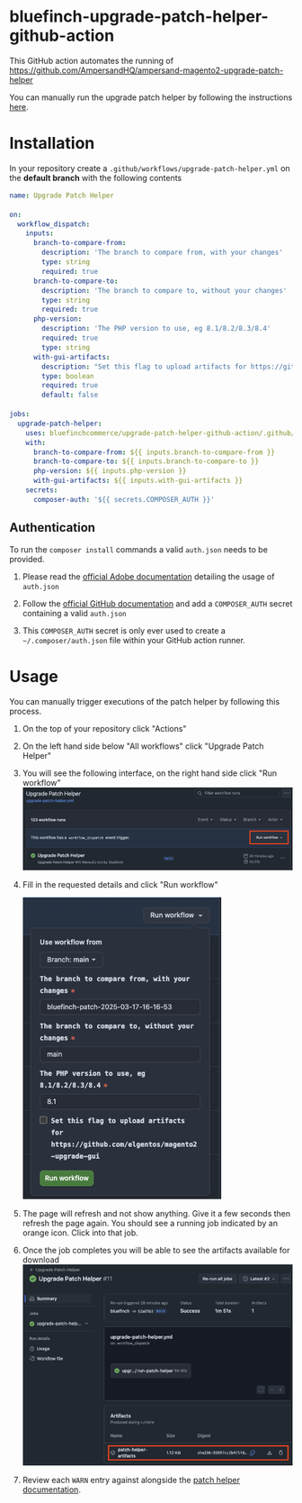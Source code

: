 # bluefinch-upgrade-patch-helper-github-action

This GitHub action automates the running of https://github.com/AmpersandHQ/ampersand-magento2-upgrade-patch-helper

You can manually run the upgrade patch helper by following the instructions [here](https://github.com/AmpersandHQ/ampersand-magento2-upgrade-patch-helper?tab=readme-ov-file#how-to-use).

# Installation

In your repository create a `.github/workflows/upgrade-patch-helper.yml` on the **default branch** with the following contents

```yml
name: Upgrade Patch Helper

on:
  workflow_dispatch:
    inputs:
      branch-to-compare-from:
        description: 'The branch to compare from, with your changes'
        type: string
        required: true
      branch-to-compare-to:
        description: 'The branch to compare to, without your changes'
        type: string
        required: true
      php-version:
        description: 'The PHP version to use, eg 8.1/8.2/8.3/8.4'
        required: true
        type: string
      with-gui-artifacts:
        description: "Set this flag to upload artifacts for https://github.com/elgentos/magento2-upgrade-gui"
        type: boolean
        required: true
        default: false

jobs:
  upgrade-patch-helper:
    uses: bluefinchcommerce/upgrade-patch-helper-github-action/.github/workflows/upgrade-patch-helper.yml@1.0.0
    with:
      branch-to-compare-from: ${{ inputs.branch-to-compare-from }}
      branch-to-compare-to: ${{ inputs.branch-to-compare-to }}
      php-version: ${{ inputs.php-version }}
      with-gui-artifacts: ${{ inputs.with-gui-artifacts }}
    secrets:
      composer-auth: '${{ secrets.COMPOSER_AUTH }}'
```

## Authentication

To run the `composer install` commands a valid `auth.json` needs to be provided. 

1. Please read the [official Adobe documentation](https://experienceleague.adobe.com/en/docs/commerce-on-cloud/user-guide/develop/authentication-keys) detailing the usage of `auth.json`
2. Follow the [official GitHub documentation](https://docs.github.com/en/actions/security-for-github-actions/security-guides/using-secrets-in-github-actions#creating-secrets-for-a-repository) and add a `COMPOSER_AUTH` secret containing a valid `auth.json`

3. This `COMPOSER_AUTH` secret is only ever used to create a `~/.composer/auth.json` file within your GitHub action runner.

# Usage

You can manually trigger executions of the patch helper by following this process.

1. On the top of your repository click "Actions"
2. On the left hand side below "All workflows" click "Upgrade Patch Helper"
3. You will see the following interface, on the right hand side click "Run workflow"
    ![screenshot](docs/run-workflow-1.png)

4. Fill in the requested details and click "Run workflow"

    ![screenshot](docs/run-workflow-2.png)

5. The page will refresh and not show anything. Give it a few seconds then refresh the page again. You should see a running job indicated by an orange icon. Click into that job.
6. Once the job completes you will be able to see the artifacts available for download
    ![screenshot](docs/artifacts.png)

7. Review each `WARN` entry against alongside the [patch helper documentation](https://github.com/AmpersandHQ/ampersand-magento2-upgrade-patch-helper/blob/master/docs/CHECKS_AVAILABLE.md).
